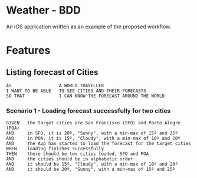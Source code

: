 # Weather - BDD

An iOS application written as an example of the proposed workflow.

# Features

## Listing forecast of Cities
    AS                  A WORLD TRAVELLER
    I WANT TO BE ABLE   TO SEE CITIES AND THEIR FORECASTS
    SO THAT             I CAN KNOW THE FORECAST AROUND THE WORLD
    
### Scenario 1 - Loading forecast successfully for two cities 
    GIVEN   the target cities are San Francisco (SFO) and Porto Alegre (POA)
    AND     in SFO, it is 20º, "Sunny", with a min-max of 15º and 25º
    AND     in POA, it is 15º, "Cloudy", with a min-max of 10º and 20º
    AND     the App has started to load the forecast for the target cities
    WHEN    loading finishes successfully
    THEN    there should be two cities loaded, SFO and POA
    AND     the cities should be in alphabetic order
    AND     it should be 15º, "Cloudy", with a min-max of 10º and 20º
    AND     it should be 20º, "Sunny", with a min-max of 15º and 25º
